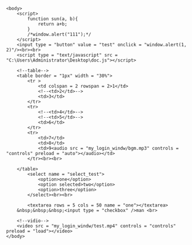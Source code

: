 ﻿<!doctype html>
<html>
	<head>
		<title>JavaScript</title>
	</head>

	<body>
		<script>
			function sun(a, b){
				return a+b;
			}
			/*window.alert("111");*/
		</script>
		<input type = "button" value = "test" onclick = "window.alert(1, 2)"/><br><br>
		<script type = "text/javascript" src = "C:\Users\Administrator\Desktop\doc.js"></script>

		<!--table-->
		<table border = "1px" width = "30%">
			<tr >
				<td colspan = 2 rowspan = 2>1</td>
				<!--<td>2</td>-->
				<td>3</td>
			</tr>
			<tr>
				<!--<td>4</td>-->
				<!--<td>5</td>-->
				<td>6</td>
			</tr>
			<tr>
				<td>7</td>
				<td>8</td>
				<td>9<audio src = "my_login_windw/bgm.mp3" controls = "controls" preload = "auto"></audio></td>
			</tr><br><br>
				
		</table>
			<select name = "select_test">
				<option>one</option>
				<option selected>two</option>
				<option>three</option>
			</select><br><br>

			<textarea rows = 5 cols = 50 name = "one"></textarea>
		&nbsp;&nbsp;&nbsp;<input type = "checkbox" />man <br>

		<!--vidio-->
		<video src = "my_login_windw/test.mp4" controls = "controls" preload = "load"></video>
	</body>
</html>
